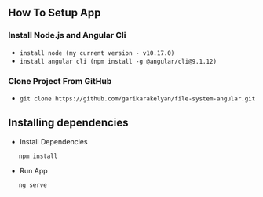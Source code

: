 ## How To Setup App

### Install Node.js and Angular Cli
 + `install node (my current version - v10.17.0)`
 + `install angular cli (npm install -g @angular/cli@9.1.12)`

### Clone Project From GitHub

 + `git clone https://github.com/garikarakelyan/file-system-angular.git`

## Installing dependencies 

 + Install Dependencies
 ```
    npm install
 ```
 
  + Run App
  ```
     ng serve
  ```
